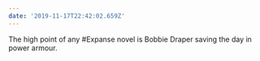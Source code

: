 ```yaml
---
date: '2019-11-17T22:42:02.659Z'
---
```


The high point of any #Expanse novel is Bobbie Draper saving the day in power armour.
